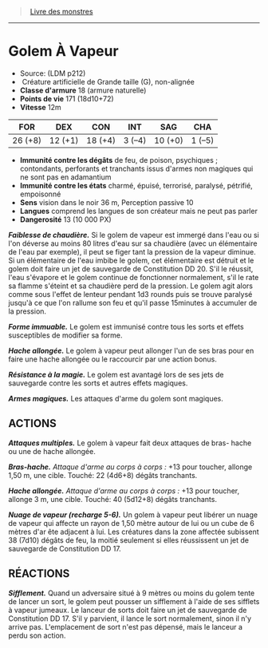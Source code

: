 ﻿> [Livre des monstres](tome_of_beasts.md)

---

# Golem À Vapeur

- Source: (LDM p212)
-  Créature artificielle de Grande taille (G), non-alignée
- **Classe d'armure** 18 (armure naturelle)
- **Points de vie** 171 (18d10+72)
- **Vitesse** 12m

|FOR|DEX|CON|INT|SAG|CHA|
|---|---|---|---|---|---|
|26 (+8)|12 (+1)|18 (+4)|3 (–4)|10 (+0)|1 (–5)|

- **Immunité contre les dégâts** de feu, de poison, psychiques ; contondants, perforants et tranchants issus d'armes non magiques qui ne sont pas en adamantium
- **Immunité contre les états** charmé, épuisé, terrorisé, paralysé, pétrifié, empoisonné
- **Sens** vision dans le noir 36 m, Perception passive 10
- **Langues** comprend les langues de son créateur mais ne peut pas parler
- **Dangerosité** 13 (10 000 PX)

**_Faiblesse de chaudière._** Si le golem de vapeur est immergé dans l'eau ou si l'on déverse au moins 80 litres d'eau sur sa chaudière (avec un élémentaire de l'eau par exemple), il peut se figer tant la pression de la vapeur diminue. Si un élémentaire de l'eau imbibe le golem, cet élémentaire est détruit et le golem doit faire un jet de sauvegarde de Constitution DD 20. S'il le réussit, l'eau s'évapore et le golem continue de fonctionner normalement, s'il le rate sa flamme s'éteint et sa chaudière perd de la pression. Le golem agit alors comme sous l'effet de lenteur pendant 1d3 rounds puis se trouve paralysé jusqu'à ce que l'on rallume son feu et qu'il passe 15minutes à accumuler de la pression.

**_Forme immuable._** Le golem est immunisé contre tous les sorts et effets susceptibles de modifier sa forme.

**_Hache allongée._** Le golem à vapeur peut allonger l'un de ses bras pour en faire une hache allongée ou le raccourcir par une action bonus.

**_Résistance à la magie._** Le golem est avantagé lors de ses jets de sauvegarde contre les sorts et autres effets magiques.

**_Armes magiques._** Les attaques d'arme du golem sont magiques.

## ACTIONS

**_Attaques multiples._** Le golem à vapeur fait deux attaques de bras- hache ou une de hache allongée.

**_Bras-hache._** _Attaque d'arme au corps à corps :_ +13 pour toucher, allonge 1,50 m, une cible. Touché: 22 (4d6+8) dégâts tranchants.

**_Hache allongée._** _Attaque d'arme au corps à corps :_ +13 pour toucher, allonge 3 m, une cible. Touché: 40 (5d12+8) dégâts tranchants.

**_Nuage de vapeur (recharge 5-6)._** Un golem à vapeur peut libérer un nuage de vapeur qui affecte un rayon de 1,50 mètre autour de lui ou un cube de 6 mètres d'ar ête adjacent à lui. Les créatures dans la zone affectée subissent 38 (7d10) dégâts de feu, la moitié seulement si elles réussissent un jet de sauvegarde de Constitution DD 17.

## RÉACTIONS

**_Sifflement._** Quand un adversaire situé à 9 mètres ou moins du golem tente de lancer un sort, le golem peut pousser un sifflement à l'aide de ses sifflets à vapeur jumeaux. Le lanceur de sorts doit faire un jet de sauvegarde de Constitution DD 17. S'il y parvient, il lance le sort normalement, sinon il n'y arrive pas. L'emplacement de sort n'est pas dépensé, mais le lanceur a perdu son action.

